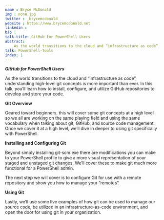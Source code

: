 ```yaml
---
name : Bryce McDonald
img : none.jpg
twitter : _brycemcdonald
website : https://www.brycemcdonald.net
linkedin : 
bio : 
talk-title: GitHub for PowerShell Users
abstract:
    As the world transitions to the cloud and “infrastructure as code”, understanding high-level git concepts is more important than ever. In this talk, you’ll learn how to install, configure, and utilize GitHub repositories to develop and store your code.
talk: PowerShell-Tools
index: 1
---
```


***GitHub for PowerShell Users***

As the world transitions to the cloud and “infrastructure as code”, understanding high-level git concepts is more important than ever. In this talk, you’ll learn how to install, configure, and utilize GitHub repositories to develop and store your code.

**Git Overview**

Geared toward beginners, this will cover some git concepts at a high level so we all are working on the same playing field and using the same vocabulary when talking about git, GitHub, and source code management. Once we cover it at a high level, we’ll dive in deeper to using git specifically with PowerShell.

**Installing and Configuring Git**

Beyond simply installing git-scm.exe there are modifications you can make to your PowerShell profile to give a more visual representation of your staged and unstaged git changes. We’ll cover these to make git much more functional for a PowerShell admin.

The next step we will cover is to configure Git for use with a remote repository and show you how to manage your “remotes”.

**Using Git**

Lastly, we’ll use some live examples of how git can be used to manage our source code, be utilized in an infrastructure-as-code environment, and open the door for using git in your organization.
